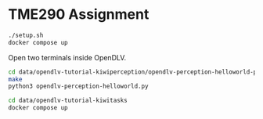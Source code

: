 # TME290 Assignment

```sh
./setup.sh
docker compose up
```

Open two terminals inside OpenDLV.

```sh
cd data/opendlv-tutorial-kiwiperception/opendlv-perception-helloworld-python
make
python3 opendlv-perception-helloworld.py
```

```sh
cd data/opendlv-tutorial-kiwitasks
docker compose up
```
